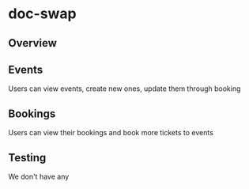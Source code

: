 # doc-swap

## Overview
## Events
Users can view events, create new ones, update them through booking
## Bookings
Users can view their bookings and book more tickets to events
## Testing
We don't have any
